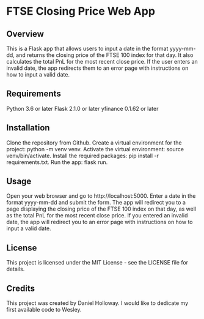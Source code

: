 # FTSE Closing Price Web App
## Overview
This is a Flask app that allows users to input a date in the format yyyy-mm-dd, and returns the closing price of the FTSE 100 index for that day. It also calculates the total PnL for the most recent close price. If the user enters an invalid date, the app redirects them to an error page with instructions on how to input a valid date.

## Requirements
Python 3.6 or later
Flask 2.1.0 or later
yfinance 0.1.62 or later

## Installation
Clone the repository from Github.
Create a virtual environment for the project: python -m venv venv.
Activate the virtual environment: source venv/bin/activate.
Install the required packages: pip install -r requirements.txt.
Run the app: flask run.

## Usage
Open your web browser and go to http://localhost:5000.
Enter a date in the format yyyy-mm-dd and submit the form.
The app will redirect you to a page displaying the closing price of the FTSE 100 index on that day, as well as the total PnL for the most recent close price.
If you entered an invalid date, the app will redirect you to an error page with instructions on how to input a valid date.

## License
This project is licensed under the MIT License - see the LICENSE file for details.

## Credits
This project was created by Daniel Holloway. I would like to dedicate my first available code to Wesley.
